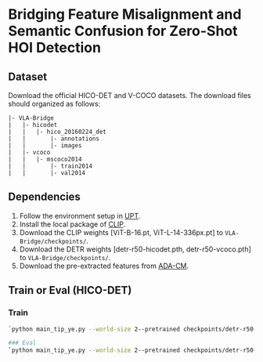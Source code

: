 # Bridging Feature Misalignment and Semantic Confusion for Zero-Shot HOI Detection

## Dataset
Download the official HICO-DET and V-COCO datasets. The download files should organized as follows:
```
|- VLA-Bridge  
|   |- hicodet  
|   |   |- hico_20160224_det  
|   |       |- annotations  
|   |       |- images  
|   |- vcoco  
|   |   |- mscoco2014  
|   |       |- train2014  
|   |       |- val2014      
```

## Dependencies
1. Follow the environment setup in [UPT](https://github.com/fredzzhang/upt).
2. Install the local package of [CLIP](https://github.com/openai/CLIP).
3. Download the CLIP weights [ViT-B-16.pt, ViT-L-14-336px.pt] to `VLA-Bridge/checkpoints/`.
4. Download the DETR weights [detr-r50-hicodet.pth, detr-r50-vcoco.pth] to `VLA-Bridge/checkpoints/`.
5. Download the pre-extracted features from [ADA-CM](https://github.com/ltttpku/ADA-CM).

## Train or Eval (HICO-DET)
### Train
```bash
`python main_tip_ye.py --world-size 2--pretrained checkpoints/detr-r50-hicodet.pth --output-dir checkpoints/hico --use_insadapter --num_classes 117 --use_multi_hot --file1 hicodet_pkl_files/hicodet_union_embeddings_cachemodel_crop_padding_zeros_vit336.p --clip_dir_vit checkpoints/pretrained_clip/ViT-L-14-336px.pt`

### Eval
`python main_tip_ye.py --world-size 2--pretrained checkpoints/detr-r50-hicodet.pth --output-dir checkpoints/hico --use_insadapter --num_classes 117 --use_multi_hot --file1 hicodet_pkl_files/hicodet_union_embeddings_cachemodel_crop_padding_zeros_vit336.p --clip_dir_vit checkpoints/pretrained_clip/ViT-L-14-336px.pt --eval--resume ./checkpoints/hico/ckpt.pt`
